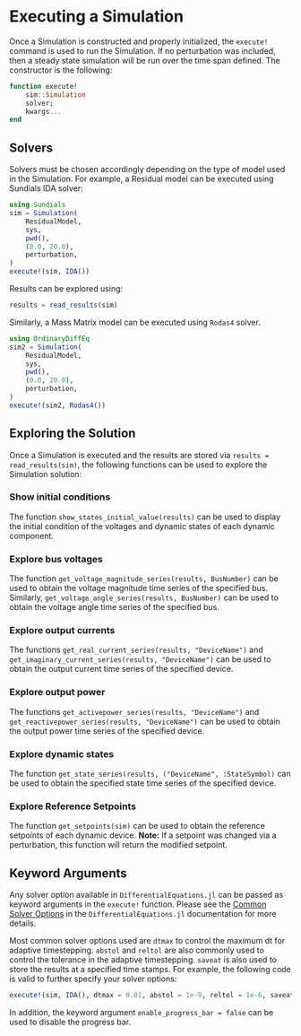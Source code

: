 # Executing a Simulation

Once a Simulation is constructed and properly initialized, the `execute!` command is used to run the Simulation. If no perturbation was included, then a steady state simulation will be run over the time span defined. The constructor is the following:

```julia
function execute!
    sim::Simulation
    solver;
    kwargs...
end
```

## Solvers

Solvers must be chosen accordingly depending on the type of model used in the Simulation. For example, a Residual model can be executed using Sundials IDA solver:

```julia
using Sundials
sim = Simulation(
    ResidualModel,
    sys,
    pwd(),
    (0.0, 20.0),
    perturbation,
)
execute!(sim, IDA())
```

Results can be explored using:
```julia
results = read_results(sim)
```

Similarly, a Mass Matrix model can be executed using `Rodas4` solver.

```julia
using OrdinaryDiffEq
sim2 = Simulation(
    ResidualModel,
    sys,
    pwd(),
    (0.0, 20.0),
    perturbation,
)
execute!(sim2, Rodas4())
```

## Exploring the Solution

Once a Simulation is executed and the results are stored via `results = read_results(sim)`, the following functions can be used to explore the Simulation solution:

### Show initial conditions

The function `show_states_initial_value(results)` can be used to display the initial condition of the voltages and dynamic states of each dynamic component.

### Explore bus voltages

The function `get_voltage_magnitude_series(results, BusNumber)` can be used to obtain the voltage magnitude time series of the specified bus. Similarly, `get_voltage_angle_series(results, BusNumber)` can be used to obtain the voltage angle time series of the specified bus.

### Explore output currents

The functions `get_real_current_series(results, "DeviceName")` and `get_imaginary_current_series(results, "DeviceName")` can be used to obtain the output current time series of the specified device.

### Explore output power

The functions `get_activepower_series(results, "DeviceName")` and `get_reactivepower_series(results, "DeviceName")` can be used to obtain the output power time series of the specified device.

### Explore dynamic states

The function `get_state_series(results, ("DeviceName", :StateSymbol)` can be used to obtain the specified state time series of the specified device.

### Explore Reference Setpoints

The function `get_setpoints(sim)` can be used to obtain the reference setpoints of each dynamic device. **Note:** If a setpoint was changed via a perturbation, this function will return the modified setpoint.


## Keyword Arguments

Any solver option available in `DifferentialEquations.jl` can be passed as keyword arguments in the `execute!` function. Please see the [Common Solver Options](https://diffeq.sciml.ai/stable/basics/common_solver_opts/) in the `DifferentialEquations.jl` documentation for more details.

Most common solver options used are `dtmax` to control the maximum dt for adaptive timestepping. `abstol` and `reltol` are also commonly used to control the tolerance in the adaptive timestepping. `saveat` is also used to store the results at a specified time stamps. For example, the following code is valid to further specify your solver options:

```julia
execute!(sim, IDA(), dtmax = 0.01, abstol = 1e-9, reltol = 1e-6, saveat = 0.01)
```

In addition, the keyword argument `enable_progress_bar = false` can be used to disable the progress bar.
